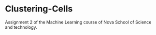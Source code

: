 # Clustering-Cells

Assignment 2 of the Machine Learning course of Nova School of Science and technology.
